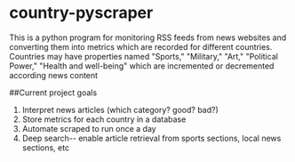 # country-pyscraper
This is a python program for monitoring RSS feeds from news websites and converting them into metrics which are recorded for different countries. Countries may have properties named "Sports," "Military," "Art," "Political Power," "Health and well-being" which are incremented or decremented according news content

##Current project goals
1. Interpret news articles (which category? good? bad?)
2. Store metrics for each country in a database
3. Automate scraped to run once a day
4. Deep search-- enable article retrieval from sports sections, local news sections, etc
